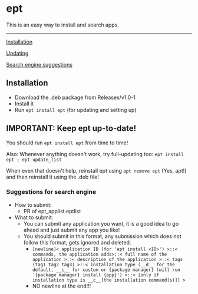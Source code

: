 # ept

This is an easy way to install and search apps.

---

[Installation](#installation)

[Updating](#important-keep-ept-up-to-date)

[Search engine suggestions](#suggestions-for-search-engine)


## Installation
- Download the .deb package from Releases/v1.0-1
- Install it
- Run `ept install ept` (for updating and setting up)


## IMPORTANT: Keep ept up-to-date!
You should run `ept install ept` from time to time!


Also: Whenever anything doesn't work, try full-updating too: `ept install ept ; ept update_list`

When even that doesn't help, reinstall ept using `apt remove ept` (Yes, apt!) and then reinstall it using the .deb file!

### Suggestions for search engine
- How to submit:
  - PR of ept_applist.eptlist
- What to submit:
  - You can submit any application you want, it is a good idea to go ahead and just submit any app you like!
  - You should submit in this format, any submission which does not follow this format, gets ignored and deleted.
    - `[newline]< application ID (for 'ept install <ID>') >::< commands, the application adds>::< full name of the application >::< description of the application >::< tags (tag1 tag2 tag3) >::< installation type (__d__ for the default, __c__ for custom or {package manager} (will run '{package manager} install {app}') >::< [only if installation type is __c__[the installation command(s)]] >`
    - NO newline at the end!!!
